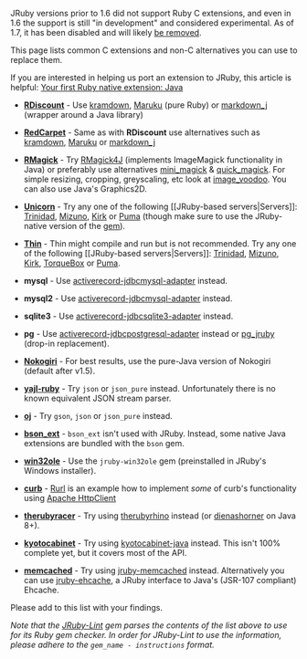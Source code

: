 JRuby versions prior to 1.6 did not support Ruby C extensions, and even in 1.6 the support is still "in development" and considered experimental. As of 1.7, it has been disabled and will likely [be removed](https://twitter.com/headius/statuses/281091403919003649).

This page lists common C extensions and non-C alternatives you can use to replace them.

If you are interested in helping us port an extension to JRuby, this article is helpful: [Your first Ruby native extension: Java](https://blog.jcoglan.com/2012/08/02/your-first-ruby-native-extension-java/)

* **[RDiscount][]** - Use [kramdown][], [Maruku][] (pure Ruby) or [markdown_j][] (wrapper around a Java library)

* **[RedCarpet][]** - Same as with **RDiscount** use alternatives such as [kramdown][], [Maruku][] or [markdown_j][]

* **[RMagick][]** - Try [RMagick4J][] (implements ImageMagick functionality in Java) or preferably use alternatives [mini_magick][] & [quick_magick][]. For simple resizing, cropping, greyscaling, etc look at [image_voodoo][]. You can also use Java's Graphics2D.

* **[Unicorn][]** - Try any one of the following [[JRuby-based servers|Servers]]: [Trinidad][], [Mizuno][], [Kirk][] or [Puma][] (though make sure to use the JRuby-native version of the [gem](http://rubygems.org/gems/puma/versions/2.0.0.b7-java)).

* **[Thin][]** - Thin might compile and run but is not recommended. Try any one of the following [[JRuby-based servers|Servers]]: [Trinidad][], [Mizuno][], [Kirk][], [TorqueBox][] or [Puma][].

* **mysql** - Use [activerecord-jdbcmysql-adapter][] instead.

* **mysql2** - Use [activerecord-jdbcmysql-adapter][] instead.

* **sqlite3** - Use [activerecord-jdbcsqlite3-adapter][] instead.

* **pg** - Use [activerecord-jdbcpostgresql-adapter][] instead or [pg_jruby][] (drop-in replacement).

* **[Nokogiri][]** - For best results, use the pure-Java version of Nokogiri (default after v1.5).

* **[yajl-ruby][]** - Try `json` or `json_pure` instead. Unfortunately there is no known equivalent JSON stream parser.

* **[oj][]** - Try `gson`, `json` or `json_pure` instead.

* **[bson_ext][]** - `bson_ext` isn't used with JRuby. Instead, some native Java extensions are bundled with the `bson` gem.

* **[win32ole][]** - Use the `jruby-win32ole` gem (preinstalled in JRuby's Windows installer).

* **[curb][]** - [Rurl][] is an example how to implement _some_ of curb's functionality using [Apache HttpClient][]

* **[therubyracer][]** - Try using [therubyrhino][] instead (or [dienashorner][] on Java 8+).

* **[kyotocabinet][]** - Try using [kyotocabinet-java][] instead. This isn't 100% complete yet, but it covers most of the API.

* **[memcached][]** - Try using [jruby-memcached][] instead. Alternatively you can use [jruby-ehcache][], a JRuby interface to Java's (JSR-107 compliant) Ehcache.

Please add to this list with your findings.

*Note that the [JRuby-Lint][] gem parses the contents of the list above to use for its Ruby gem checker. In order for JRuby-Lint to use the information, please adhere to the `gem_name - instructions` format.*

[RDiscount]: http://dafoster.net/projects/rdiscount/
[RedCarpet]: https://github.com/vmg/redcarpet
[kramdown]: https://github.com/gettalong/kramdown
[Maruku]:https://github.com/bhollis/maruku
[markdown_j]: https://github.com/nate/markdown_j
[RMagick]: https://github.com/rmagick/rmagick
[RMagick4J]: https://github.com/Serabe/RMagick4J
[mini_magick]: https://github.com/minimagick/minimagick
[quick_magick]: https://github.com/aseldawy/quick_magick
[image_voodoo]: https://github.com/jruby/image_voodoo
[Unicorn]: http://unicorn.bogomips.org/
[Trinidad]: https://github.com/trinidad/trinidad
[Mizuno]: https://github.com/matadon/mizuno
[Kirk]: https://github.com/strobecorp/kirk
[Puma]: http://puma.io/
[Thin]: http://code.macournoyer.com/thin/
[Typhoeus]: https://github.com/dbalatero/typhoeus
[activerecord-jdbc-adapter]: https://github.com/jruby/activerecord-jdbc-adapter
[JRuby-Lint]: https://github.com/jruby/jruby-lint
[Nokogiri]: http://nokogiri.org/
[yajl-ruby]: https://github.com/brianmario/yajl-ruby
[bson_ext]: https://github.com/mongodb/mongo-ruby-driver
[Apache HttpClient]: http://hc.apache.org/httpcomponents-client-ga/
[HttpURLConnection]: http://download.oracle.com/javase/1,5.0/docs/api/java/net/HttpURLConnection.html
[win32ole]: http://www.ruby-doc.org/stdlib/libdoc/win32ole/rdoc/index.html
[Rurl]: https://github.com/rcyrus/Rurl
[curb]: https://github.com/taf2/curb
[therubyracer]: https://github.com/cowboyd/therubyracer
[therubyrhino]: https://github.com/cowboyd/therubyrhino
[dienashorner]: https://github.com/kares/dienashorner
[kyotocabinet]: http://fallabs.com/kyotocabinet/
[kyotocabinet-java]: https://github.com/csw/kyotocabinet-java
[memcached]: https://github.com/evan/memcached
[jruby-memcached]: https://github.com/aurorafeint/jruby-memcached
[TorqueBox]: http://torquebox.org/
[jruby-ehcache]: https://github.com/dylanz/ehcache
[oj]: https://github.com/ohler55/oj
[activerecord-jdbcmysql-adapter]: https://rubygems.org/gems/activerecord-jdbcmysql-adapter
[activerecord-jdbcsqlite3-adapter]: https://rubygems.org/gems/activerecord-jdbcsqlite3-adapter
[activerecord-jdbcpostgresql-adapter]: https://rubygems.org/gems/activerecord-jdbcpostgresql-adapter
[pg_jruby]: https://rubygems.org/gems/pg_jruby